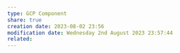 ```yaml
---
type: GCP Component 
share: true
creation date: 2023-08-02 23:56
modification date: Wednesday 2nd August 2023 23:57:44
related:
---
```



